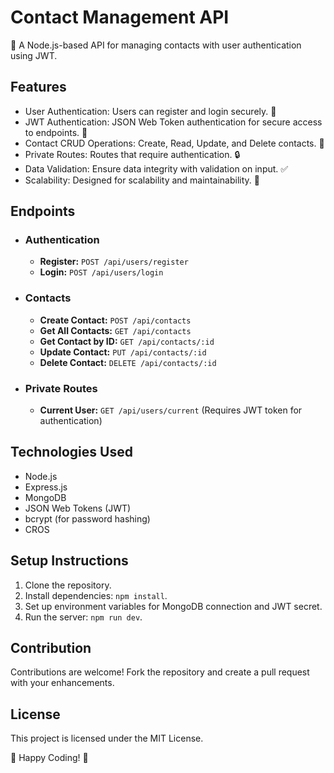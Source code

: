 <!DOCTYPE html>
<html lang="en">
<head>
<meta charset="UTF-8">
<meta name="viewport" content="width=device-width, initial-scale=1.0">

</head>
<body>

<div class="container">
  <h1>Contact Management API</h1>
  <p>📇 A Node.js-based API for managing contacts with user authentication using JWT.</p>
  
  <h2>Features</h2>
  <ul>
    <li>User Authentication: Users can register and login securely. 🔐</li>
    <li>JWT Authentication: JSON Web Token authentication for secure access to endpoints. 🔑</li>
    <li>Contact CRUD Operations: Create, Read, Update, and Delete contacts. 🔄</li>
    <li>Private Routes: Routes that require authentication. 🔒</li>
    <li>Data Validation: Ensure data integrity with validation on input. ✅</li>
    <li>Scalability: Designed for scalability and maintainability. 🚀</li>
  </ul>
  
  <h2>Endpoints</h2>
  <ul>
    <li>
      <h3>Authentication</h3>
      <ul>
        <li><strong>Register:</strong> <code>POST /api/users/register</code></li>
        <li><strong>Login:</strong> <code>POST /api/users/login</code></li>
      </ul>
    </li>
    <li>
      <h3>Contacts</h3>
      <ul>
        <li><strong>Create Contact:</strong> <code>POST /api/contacts</code></li>
        <li><strong>Get All Contacts:</strong> <code>GET /api/contacts</code></li>
        <li><strong>Get Contact by ID:</strong> <code>GET /api/contacts/:id</code></li>
        <li><strong>Update Contact:</strong> <code>PUT /api/contacts/:id</code></li>
        <li><strong>Delete Contact:</strong> <code>DELETE /api/contacts/:id</code></li>
      </ul>
    </li>
    <li>
      <h3>Private Routes</h3>
      <ul>
        <li><strong>Current User:</strong> <code>GET /api/users/current</code> (Requires JWT token for authentication)</li>
      </ul>
    </li>
  </ul>
  
  <h2>Technologies Used</h2>
  <ul>
    <li>Node.js</li>
    <li>Express.js</li>
    <li>MongoDB</li>
    <li>JSON Web Tokens (JWT)</li>
    <li>bcrypt (for password hashing)</li>
    <li>CROS</li>
  </ul>
  
  <h2>Setup Instructions</h2>
  <ol>
    <li>Clone the repository.</li>
    <li>Install dependencies: <code>npm install</code>.</li>
    <li>Set up environment variables for MongoDB connection and JWT secret.</li>
    <li>Run the server: <code>npm run dev</code>.</li>
  </ol>
  
  <h2>Contribution</h2>
  <p>Contributions are welcome! Fork the repository and create a pull request with your enhancements.</p>
  
  <h2>License</h2>
  <p>This project is licensed under the MIT License.</p>
  
  <p>🚀 Happy Coding! 🚀</p>
</div>

</body>
</html>
